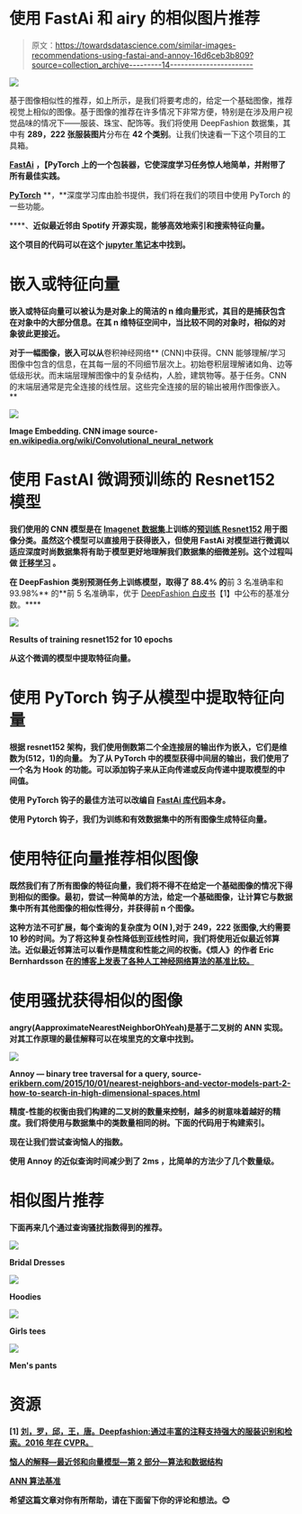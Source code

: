 # 使用 FastAi 和 airy 的相似图片推荐

> 原文：<https://towardsdatascience.com/similar-images-recommendations-using-fastai-and-annoy-16d6ceb3b809?source=collection_archive---------14----------------------->

![](img/f0761b11ca8161547a41c4e18a0d3124.png)

基于图像相似性的推荐，如上所示，是我们将要考虑的，给定一个基础图像，推荐视觉上相似的图像。基于图像的推荐在许多情况下非常方便，特别是在涉及用户视觉品味的情况下——服装、珠宝、配饰等。我们将使用 DeepFashion 数据集，其中有 **289，222 张服装图片**分布在 **42 个类别**。让我们快速看一下这个项目的工具箱。

[**FastAi**](https://github.com/fastai/fastai) **，【PyTorch 上的一个包装器，它使深度学习任务惊人地简单，并附带了所有最佳实践。**

[**PyTorch**](https://github.com/pytorch/pytorch) **，**深度学习库由脸书提供，我们将在我们的项目中使用 PyTorch 的一些功能。

[](https://github.com/spotify/annoy)****、**近似最近邻由 Spotify 开源实现，能够高效地索引和搜索特征向量。**

**这个项目的代码可以在这个 [jupyter 笔记本](https://jvn.io/gautham20/e6bd87b3597e4a12bb601216b4d2289d)中找到。**

# **嵌入或特征向量**

**嵌入或特征向量可以被认为是对象上的简洁的 n 维向量形式，其目的是捕获包含在对象中的大部分信息。在其 n 维特征空间中，当比较不同的对象时，相似的对象彼此更接近。**

**对于一幅图像，嵌入可以从**卷积神经网络** (CNN)中获得。CNN 能够理解/学习图像中包含的信息，在其每一层的不同细节层次上。初始卷积层理解诸如角、边等低级形状。而末端层理解图像中的复杂结构，人脸，建筑物等。基于任务。CNN 的末端层通常是完全连接的线性层。这些完全连接的层的输出被用作图像嵌入。**

**![](img/7612f94076729d93d237c19b7f26b697.png)**

**Image Embedding. CNN image source-[en.wikipedia.org/wiki/Convolutional_neural_network](https://en.wikipedia.org/wiki/Convolutional_neural_network)**

# **使用 FastAI 微调预训练的 Resnet152 模型**

**我们使用的 CNN 模型是在 [Imagenet 数据集](http://www.image-net.org/)上训练的[预训练 **Resnet152**](https://pytorch.org/docs/stable/torchvision/models.html) 用于图像分类。虽然这个模型可以直接用于获得嵌入，但使用 FastAi 对模型进行微调以适应深度时尚数据集将有助于模型更好地理解我们数据集的细微差别。这个过程叫做 [**迁移学习**](/a-comprehensive-hands-on-guide-to-transfer-learning-with-real-world-applications-in-deep-learning-212bf3b2f27a) 。**

**在 DeepFashion 类别预测任务上训练模型，取得了 88.4% 的**前 3 名准确率和 93.98%** 的**前 5 名准确率，优于 [DeepFashion 白皮书](https://www.cv-foundation.org/openaccess/content_cvpr_2016/papers/Liu_DeepFashion_Powering_Robust_CVPR_2016_paper.pdf)【1】中公布的基准分数。****

**![](img/c8aca0aa23f8a63dcf6b5f8fcfe3fb4c.png)**

**Results of training resnet152 for 10 epochs**

**从这个微调的模型中提取特征向量。**

# **使用 PyTorch 钩子从模型中提取特征向量**

**根据 resnet152 架构，我们使用倒数第二个全连接层的输出作为嵌入，它们是维数为(512，1)的向量。
为了从 PyTorch 中的模型获得中间层的输出，我们使用了一个名为 Hook 的功能。可以添加钩子来从正向传递或反向传递中提取模型的中间值。**

**使用 PyTorch 钩子的最佳方法可以改编自 [FastAi 库代码](https://github.com/fastai/fastai/blob/master/fastai/callbacks/hooks.py)本身。**

**使用 Pytorch 钩子，我们为训练和有效数据集中的所有图像生成特征向量。**

# ****使用特征向量推荐相似图像****

**既然我们有了所有图像的特征向量，我们将不得不在给定一个基础图像的情况下得到相似的图像。最初，尝试一种简单的方法，给定一个基础图像，让计算它与数据集中所有其他图像的相似性得分，并获得前 n 个图像。**

**这种方法不可扩展，每个查询的复杂度为 O(N ),对于 249，222 张图像,大约需要 **10 秒的时间。为了将这种复杂性降低到亚线性时间，我们将使用**近似最近邻算法。**近似最近邻算法可以看作是精度和性能之间的权衡。《烦人》的作者 Eric Bernhardsson 在[的博客上发表了各种人工神经网络算法的基准比较。](https://erikbern.com/2018/02/15/new-benchmarks-for-approximate-nearest-neighbors.html)****

# **使用骚扰获得相似的图像**

****angry**(**A**approximate**N**earest**N**eighbor**O**h**Y**eah)是基于二叉树的 ANN 实现。对其工作原理的最佳解释可以在埃里克的文章中找到。**

**![](img/994996ab0d14f74e00ce322a01e6fb61.png)**

**Annoy — binary tree traversal for a query, source-[erikbern.com/2015/10/01/nearest-neighbors-and-vector-models-part-2-how-to-search-in-high-dimensional-spaces.html](https://erikbern.com/2015/10/01/nearest-neighbors-and-vector-models-part-2-how-to-search-in-high-dimensional-spaces.html)**

**精度-性能的权衡由我们构建的二叉树的数量来控制，越多的树意味着越好的精度。我们将使用与数据集中的类数量相同的树。下面的代码用于构建索引。**

**现在让我们尝试查询恼人的指数。**

**使用 Annoy 的近似查询时间减少到了 **2ms** ，比简单的方法少了几个数量级。**

# ****相似图片推荐****

**下面再来几个通过查询骚扰指数得到的推荐。**

**![](img/89a53b3b0cd24337fcd355e426d54375.png)**

**Bridal Dresses**

**![](img/34cfa2d1b434b5e11489439e9defe08e.png)**

**Hoodies**

**![](img/653f6be108da3c3a579a919bd15bffaf.png)**

**Girls tees**

**![](img/91fc9f50584f7f1106f787151cbb157d.png)**

**Men's pants**

# **资源**

**[1] [刘，罗，邱，王，唐。Deepfashion:通过丰富的注释支持强大的服装识别和检索。2016 年在 CVPR。](https://www.cv-foundation.org/openaccess/content_cvpr_2016/papers/Liu_DeepFashion_Powering_Robust_CVPR_2016_paper.pdf)**

**[恼人的解释—最近邻和向量模型—第 2 部分—算法和数据结构](https://erikbern.com/2015/10/01/nearest-neighbors-and-vector-models-part-2-how-to-search-in-high-dimensional-spaces.html)**

**[ANN 算法基准](https://erikbern.com/2018/02/15/new-benchmarks-for-approximate-nearest-neighbors.html)**

**希望这篇文章对你有所帮助，请在下面留下你的评论和想法。😊**